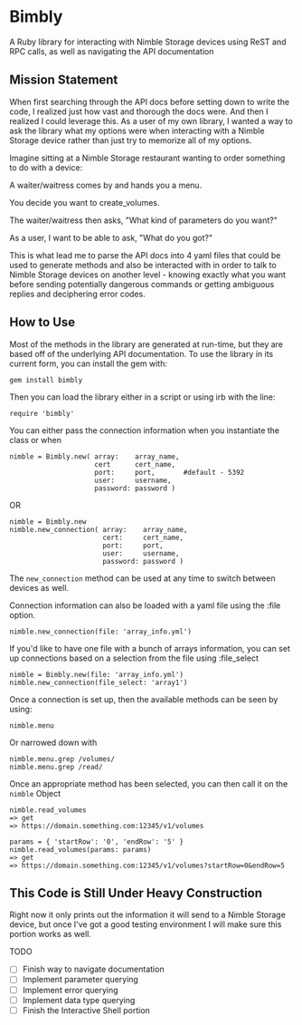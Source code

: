 Bimbly
===================

A Ruby library for interacting with Nimble Storage devices using ReST and RPC calls, as well as navigating the API documentation

Mission Statement
------------------

When first searching through the API docs before setting down to write the code, I realized just how vast and thorough the docs were. And then I realized I could leverage this. As a user of my own library, I wanted a way to ask the library what my options were when interacting with a Nimble Storage device rather than just try to memorize all of my options.

Imagine sitting at a Nimble Storage restaurant wanting to order something to do with a device:

A waiter/waitress comes by and hands you a menu.

You decide you want to create_volumes.

The waiter/waitress then asks, "What kind of parameters do you want?"

As a user, I want to be able to ask, "What do you got?"

This is what lead me to parse the API docs into 4 yaml files that could be used to generate methods and also be interacted with in order to talk to Nimble Storage devices on another level - knowing exactly what you want before sending potentially dangerous commands or getting ambiguous replies and deciphering error codes.

How to Use
-------------

Most of the methods in the library are generated at run-time, but they are based off of the underlying API documentation. To use the library in its current form, you can install the gem with:

```
gem install bimbly
```

Then you can load the library either in a script or using irb with the line:

```
require 'bimbly'
```

You can either pass the connection information when you instantiate the class or when 

```
nimble = Bimbly.new( array:    array_name,
                     cert      cert_name,
                     port:     port,	   #default - 5392
                     user:     username,
                     password: password )
```

OR

```
nimble = Bimbly.new
nimble.new_connection( array:    array_name,
                       cert:     cert_name,
                       port:     port,	
                       user:     username,
                       password: password )
```

The `new_connection` method can be used at any time to switch between devices as well.

Connection information can also be loaded with a yaml file using the :file option.

```
nimble.new_connection(file: 'array_info.yml')
```

If you'd like to have one file with a bunch of arrays information, you can set up connections based on a selection from the file using :file_select

```
nimble = Bimbly.new(file: 'array_info.yml')
nimble.new_connection(file_select: 'array1')
```

Once a connection is set up, then the available methods can be seen by using:

```
nimble.menu
```

Or narrowed down with

```
nimble.menu.grep /volumes/
nimble.menu.grep /read/
```

Once an appropriate method has been selected, you can then call it on the `nimble` Object

```
nimble.read_volumes
=> get
=> https://domain.something.com:12345/v1/volumes

params = { 'startRow': '0', 'endRow': '5' }
nimble.read_volumes(params: params)
=> get
=> https://domain.something.com:12345/v1/volumes?startRow=0&endRow=5

```

This Code is Still Under Heavy Construction
--------------------------------

Right now it only prints out the information it will send to a Nimble Storage device, but once I've got a good testing environment I will make sure this portion works as well. 

TODO
- [ ] Finish way to navigate documentation
- [ ] Implement parameter querying
- [ ] Implement error querying
- [ ] Implement data type querying
- [ ] Finish the Interactive Shell portion
